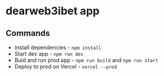 # dearweb3ibet app

## Commands

- Install dependencies - `npm install`
- Start dev app - `npm run dev`
- Buid and run prod app - `npm run build` and `npm run start`
- Deploy to prod on Vercel - `vercel --prod`
